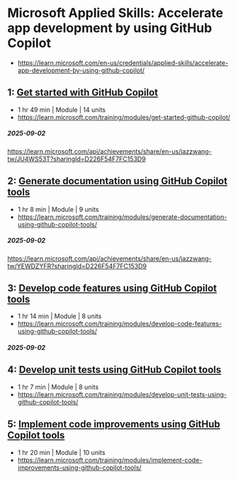 # Microsoft Applied Skills: Accelerate app development by using GitHub Copilot

- https://learn.microsoft.com/en-us/credentials/applied-skills/accelerate-app-development-by-using-github-copilot/

## 1: [Get started with GitHub Copilot](https://learn.microsoft.com/training/modules/get-started-github-copilot/)

- 1 hr 49 min | Module | 14 units
- https://learn.microsoft.com/training/modules/get-started-github-copilot/

##### 2025-09-02

https://learn.microsoft.com/api/achievements/share/en-us/jazzwang-tw/JU4WS53T?sharingId=D226F54F7FC153D9

## 2: [Generate documentation using GitHub Copilot tools](https://learn.microsoft.com/training/modules/generate-documentation-using-github-copilot-tools/)

- 1 hr 8 min | Module | 9 units
- https://learn.microsoft.com/training/modules/generate-documentation-using-github-copilot-tools/

##### 2025-09-02

https://learn.microsoft.com/api/achievements/share/en-us/jazzwang-tw/YEWDZYFR?sharingId=D226F54F7FC153D9

## 3: [Develop code features using GitHub Copilot tools](https://learn.microsoft.com/training/modules/develop-code-features-using-github-copilot-tools/)
    
- 1 hr 14 min | Module | 8 units
- https://learn.microsoft.com/training/modules/develop-code-features-using-github-copilot-tools/

##### 2025-09-02

## 4: [Develop unit tests using GitHub Copilot tools](https://learn.microsoft.com/training/modules/develop-unit-tests-using-github-copilot-tools/)

- 1 hr 7 min | Module | 8 units
- https://learn.microsoft.com/training/modules/develop-unit-tests-using-github-copilot-tools/

## 5: [Implement code improvements using GitHub Copilot tools](https://learn.microsoft.com/training/modules/implement-code-improvements-using-github-copilot-tools/)

- 1 hr 20 min | Module | 10 units
- https://learn.microsoft.com/training/modules/implement-code-improvements-using-github-copilot-tools/
